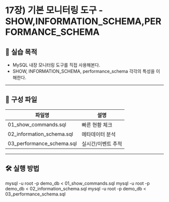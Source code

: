 # 17장) 기본 모니터링 도구 - SHOW,INFORMATION_SCHEMA,PERFORMANCE_SCHEMA

## 📌 실습 목적
- MySQL 내장 모니터링 도구를 직접 사용해본다.
- SHOW, INFORMATION_SCHEMA, performance_schema 각각의 특성을 이해한다.


---


## 📂 구성 파일
| 파일명 | 설명 |
|--------|------|
| 01_show_commands.sql | 빠른 현황 체크 |
| 02_information_schema.sql | 메타데이터 분석 |
| 03_performance_schema.sql | 실시간/이벤트 추적 |


---

## 🛠️ 실행 방법

mysql -u root -p demo_db < 01_show_commands.sql
mysql -u root -p demo_db < 02_information_schema.sql
mysql -u root -p demo_db < 03_performance_schema.sql
